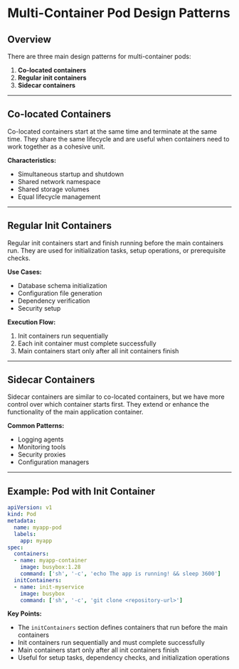 # Multi-Container Pod Design Patterns

## Overview

There are three main design patterns for multi-container pods:

1. **Co-located containers**
2. **Regular init containers**
3. **Sidecar containers**

---

## Co-located Containers

Co-located containers start at the same time and terminate at the same time. They share the same lifecycle and are useful when containers need to work together as a cohesive unit.

**Characteristics:**
- Simultaneous startup and shutdown
- Shared network namespace
- Shared storage volumes
- Equal lifecycle management

---

## Regular Init Containers

Regular init containers start and finish running before the main containers run. They are used for initialization tasks, setup operations, or prerequisite checks.

**Use Cases:**
- Database schema initialization
- Configuration file generation
- Dependency verification
- Security setup

**Execution Flow:**
1. Init containers run sequentially
2. Each init container must complete successfully
3. Main containers start only after all init containers finish

---

## Sidecar Containers

Sidecar containers are similar to co-located containers, but we have more control over which container starts first. They extend or enhance the functionality of the main application container.

**Common Patterns:**
- Logging agents
- Monitoring tools
- Security proxies
- Configuration managers

---

## Example: Pod with Init Container

```yaml
apiVersion: v1
kind: Pod
metadata:
  name: myapp-pod
  labels:
    app: myapp
spec:
  containers:
  - name: myapp-container
    image: busybox:1.28
    command: ['sh', '-c', 'echo The app is running! && sleep 3600']
  initContainers:
  - name: init-myservice
    image: busybox
    command: ['sh', '-c', 'git clone <repository-url>']
```

**Key Points:**
- The `initContainers` section defines containers that run before the main containers
- Init containers run sequentially and must complete successfully
- Main containers start only after all init containers finish
- Useful for setup tasks, dependency checks, and initialization operations
